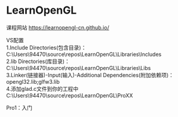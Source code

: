 # LearnOpenGL
课程网站
https://learnopengl-cn.github.io/  
  
 VS配置  
1.Include Directories(包含目录)：C:\Users\94470\source\repos\LearnOpenGL\Libraries\Includes  
2.lib Directories(库目录)：C:\Users\94470\source\repos\LearnOpenGL\Libraries\Libs  
3.Linker(链接器)-Input(输入)-Additional Dependencies(附加依赖项)：  
opengl32.lib;glfw3.lib    
4.添加glad.c文件到你的工程中  
C:\Users\94470\source\repos\LearnOpenGL\ProXX  
  
Pro1：入门  
